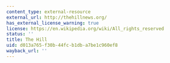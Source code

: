 ```yaml
---
content_type: external-resource
external_url: http://thehillnews.org/
has_external_license_warning: true
license: https://en.wikipedia.org/wiki/All_rights_reserved
status: ''
title: The Hill
uid: d013a765-f30b-44fc-b1db-a7be1c960ef8
wayback_url: ''
---
```

